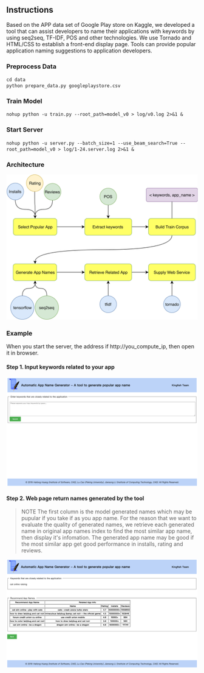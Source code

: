 ## Instructions

Based on the APP data set of Google Play store on Kaggle, we developed a tool that can assist developers to name their applications with keywords by using seq2seq, TF-IDF, POS and other technologies. We use Tornado and HTML/CSS to establish a front-end display page. Tools can provide popular application naming suggestions to application developers.

### Preprocess Data
```
cd data
python prepare_data.py googleplaystore.csv
```

### Train Model
```
nohup python -u train.py --root_path=model_v0 > log/v0.log 2>&1 &
```

### Start Server
```
nohup python -u server.py --batch_size=1 --use_beam_search=True --root_path=model_v0 > log/1-24.server.log 2>&1 &
```

### Architecture 
![picture](pictures/architecture.jpg)

### Example

When you start the server, the address if http://you_compute_ip, then open it in browser.

#### Step 1. Input keywords related to your app

![picture](pictures/input_keywords.png)

#### Step 2. Web page return names generated by the tool

> NOTE The first column is the model generated names which may be pupular if you take if as you app name. For the reason that we want to evaluate the quality of generated names, we retrieve each generated name in original app names index to find the most similar app name, then display it's infomation. The generated app name may be good if the most similar app get good performance in installs, rating and reviews.

![picture](pictures/output_results.png)
